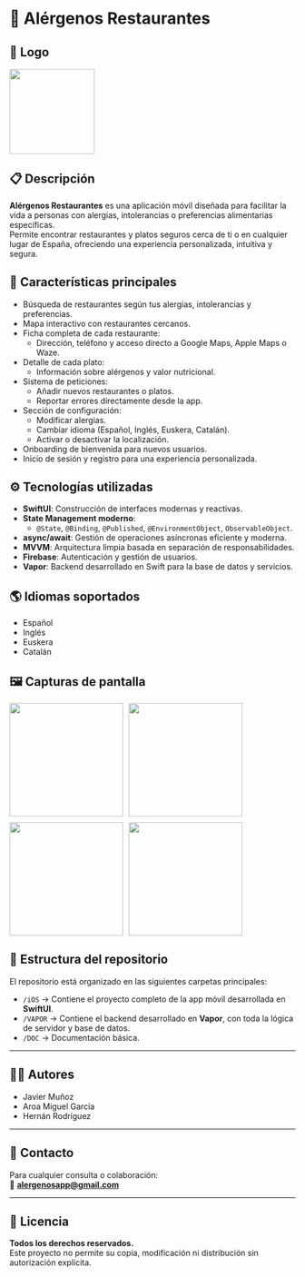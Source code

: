 # 🥗 Alérgenos Restaurantes

## 📸 Logo
<a href="https://live.staticflickr.com/65535/54483499468_71f05efb09_o.png" target="_blank">
  <img src="https://live.staticflickr.com/65535/54483499468_71f05efb09_o.png" width="150px">
</a>

## 📋 Descripción
**Alérgenos Restaurantes** es una aplicación móvil diseñada para facilitar la vida a personas con alergias, intolerancias o preferencias alimentarias específicas.  
Permite encontrar restaurantes y platos seguros cerca de ti o en cualquier lugar de España, ofreciendo una experiencia personalizada, intuitiva y segura.

## 🚀 Características principales
- Búsqueda de restaurantes según tus alergias, intolerancias y preferencias.
- Mapa interactivo con restaurantes cercanos.
- Ficha completa de cada restaurante:
  - Dirección, teléfono y acceso directo a Google Maps, Apple Maps o Waze.
- Detalle de cada plato:
  - Información sobre alérgenos y valor nutricional.
- Sistema de peticiones:
  - Añadir nuevos restaurantes o platos.
  - Reportar errores directamente desde la app.
- Sección de configuración:
  - Modificar alergias.
  - Cambiar idioma (Español, Inglés, Euskera, Catalán).
  - Activar o desactivar la localización.
- Onboarding de bienvenida para nuevos usuarios.
- Inicio de sesión y registro para una experiencia personalizada.

## ⚙️ Tecnologías utilizadas
- **SwiftUI**: Construcción de interfaces modernas y reactivas.
- **State Management moderno**:
  - `@State`, `@Binding`, `@Published`, `@EnvironmentObject`, `ObservableObject`.
- **async/await**: Gestión de operaciones asíncronas eficiente y moderna.
- **MVVM**: Arquitectura limpia basada en separación de responsabilidades.
- **Firebase**: Autenticación y gestión de usuarios.
- **Vapor**: Backend desarrollado en Swift para la base de datos y servicios.

## 🌎 Idiomas soportados
- Español
- Inglés
- Euskera
- Catalán

## 🖼️ Capturas de pantalla

<div style="display: flex; flex-wrap: wrap; gap: 10px;">
    <a href="https://live.staticflickr.com/65535/54483219051_c298471667_o.png" target="_blank">
        <img src="https://live.staticflickr.com/65535/54483219051_c298471667_o.png" width="200px">
    </a>
    <a href="https://live.staticflickr.com/65535/54482375087_997776c037_o.png" target="_blank">
        <img src="https://live.staticflickr.com/65535/54482375087_997776c037_o.png" width="200px">
    </a>
    <a href="https://live.staticflickr.com/65535/54483579970_6c45a4b001_o.png" target="_blank">
        <img src="https://live.staticflickr.com/65535/54483579970_6c45a4b001_o.png" width="200px">
    </a>
    <a href="https://live.staticflickr.com/65535/54483580210_0f80562d59_o.png" target="_blank">
        <img src="https://live.staticflickr.com/65535/54483580210_0f80562d59_o.png" width="200px">
    </a>
</div>

## 📁 Estructura del repositorio

El repositorio está organizado en las siguientes carpetas principales:

- `/iOS` → Contiene el proyecto completo de la app móvil desarrollada en **SwiftUI**.
- `/VAPOR` → Contiene el backend desarrollado en **Vapor**, con toda la lógica de servidor y base de datos.
- `/DOC` → Documentación básica.

---

## 👨‍💻 Autores
- Javier Muñoz
- Aroa Miguel García
- Hernán Rodríguez

---

## 📩 Contacto
Para cualquier consulta o colaboración:  
📧 **alergenosapp@gmail.com**

---

## 📜 Licencia
**Todos los derechos reservados.**  
Este proyecto no permite su copia, modificación ni distribución sin autorización explícita.
